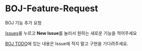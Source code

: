 # BOJ-Feature-Request
BOJ 기능 추가 요청

[Issues](https://github.com/Startlink/BOJ-Feature-Request/issues)를 누르고 **New Issue**를 눌러서 원하는 새로운 기능을 적어주세요

[BOJ TODO](https://github.com/Startlink/update-note/blob/master/boj-todo.md)에 있는 내용은 Issue에 적지 말고 구현을 기다려주세요.
